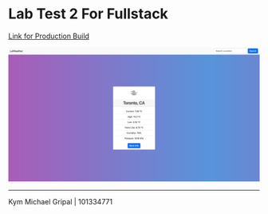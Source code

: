 # Lab Test 2 For Fullstack

[Link for Production Build](https://kmg0695.github.io/101334771_comp3123_labtest2/)

![image](docs/img/LeWeather.png)

---

Kym Michael Gripal | 101334771
